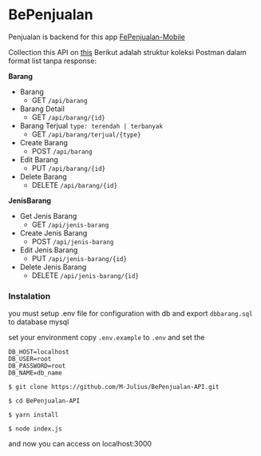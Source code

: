 # BePenjualan

Penjualan is backend for this app [FePenjualan-Mobile](https://github.com/M-Julius/FePenjualan-Mobile)

Collection this API on [this](https://drive.google.com/file/d/1aEXdvvIwMixrzhDH-RX96737ahxiSt2C/view?usp=drive_link)
Berikut adalah struktur koleksi Postman dalam format list tanpa response:

**Barang**
- Barang
  - GET `/api/barang`
- Barang Detail
  - GET `/api/barang/{id}`
- Barang Terjual `type: terendah | terbanyak`
  - GET `/api/barang/terjual/{type}`
- Create Barang
  - POST `/api/barang`
- Edit Barang
  - PUT `/api/barang/{id}`
- Delete Barang
  - DELETE `/api/barang/{id}`

**JenisBarang**
- Get Jenis Barang
  - GET `/api/jenis-barang`
- Create Jenis Barang
  - POST `/api/jenis-barang`
- Edit Jenis Barang
  - PUT `/api/jenis-barang/{id}`
- Delete Jenis Barang
  - DELETE `/api/jenis-barang/{id}`

### Instalation
you must setup .env file for configuration with db and export ```dbbarang.sql``` to database mysql

set your environment copy ```.env.example``` to ```.env``` and set the

```
DB_HOST=localhost
DB_USER=root
DB_PASSWORD=root
DB_NAME=db_name
```

```$ git clone https://github.com/M-Julius/BePenjualan-API.git```

```$ cd BePenjualan-API```

```$ yarn install```


```$ node index.js```


and now you can access on localhost:3000
